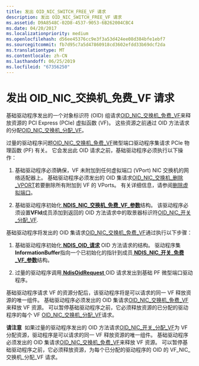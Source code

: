 ```yaml
---
title: 发出 OID_NIC_SWITCH_FREE_VF 请求
description: 发出 OID_NIC_SWITCH_FREE_VF 请求
ms.assetid: D9A8548C-02D8-4537-9053-6B262004CBC4
ms.date: 04/20/2017
ms.localizationpriority: medium
ms.openlocfilehash: d56ee45376cc9e3f3a53d424ee08d384bfe1ebf7
ms.sourcegitcommit: fb7d95c7a5d47860918cd3602efdd33b69dcf2da
ms.translationtype: MT
ms.contentlocale: zh-CN
ms.lasthandoff: 06/25/2019
ms.locfileid: "67356250"
---
```

# <a name="issuing-oidnicswitchfreevf-requests"></a>发出 OID\_NIC\_交换机\_免费\_VF 请求


基础驱动程序发出的一个对象标识符 (OID) 组请求[OID\_NIC\_交换机\_免费\_VF](https://docs.microsoft.com/windows-hardware/drivers/network/oid-nic-switch-free-vf)来释放资源的 PCI Express (PCIe) 虚拟函数 (VF)。 这些资源之前通过 OID 方法请求的分配[OID\_NIC\_交换机\_分配\_VF](https://docs.microsoft.com/windows-hardware/drivers/network/oid-nic-switch-allocate-vf)。

过量的驱动程序问题[OID\_NIC\_交换机\_免费\_VF](https://docs.microsoft.com/windows-hardware/drivers/network/oid-nic-switch-free-vf)微型端口驱动程序集请求 PCIe 物理函数 (PF) 有关。 它会发出此 OID 请求之前，基础驱动程序必须执行以下操作：

1.  基础驱动程序必须确保，VF 未附加到任何虚拟端口 (VPort) NIC 交换机的网络适配器上。 基础驱动程序必须发出的 OID 集请求[OID\_NIC\_交换机\_删除\_VPORT](https://docs.microsoft.com/windows-hardware/drivers/network/oid-nic-switch-delete-vport)若要删除所有附加到 VF 的 VPorts。 有关详细信息，请参阅[删除虚拟端口](deleting-a-virtual-port.md)。

2.  基础驱动程序初始化[ **NDIS\_NIC\_交换机\_免费\_VF\_参数**](https://docs.microsoft.com/windows-hardware/drivers/ddi/content/ntddndis/ns-ntddndis-_ndis_nic_switch_free_vf_parameters)结构。 该驱动程序必须设置**VFId**成员添加到返回的 OID 方法请求中的取景器标识符[OID\_NIC\_开关\_分配\_VF](https://docs.microsoft.com/windows-hardware/drivers/network/oid-nic-switch-allocate-vf).

基础驱动程序将发出的 OID 集请求[OID\_NIC\_交换机\_免费\_VF](https://docs.microsoft.com/windows-hardware/drivers/network/oid-nic-switch-free-vf)通过执行以下步骤：

1.  基础驱动程序初始化[ **NDIS\_OID\_请求**](https://docs.microsoft.com/windows-hardware/drivers/ddi/content/ndis/ns-ndis-_ndis_oid_request) OID 方法请求的结构。 驱动程序集**InformationBuffer**指向一个已初始化的指针到成员[ **NDIS\_NIC\_开关\_免费\_VF\_参数**](https://docs.microsoft.com/windows-hardware/drivers/ddi/content/ntddndis/ns-ntddndis-_ndis_nic_switch_free_vf_parameters)结构。

2.  过量的驱动程序调用[ **NdisOidRequest** ](https://docs.microsoft.com/windows-hardware/drivers/ddi/content/ndis/nf-ndis-ndisoidrequest) OID 请求发出到基础 PF 微型端口驱动程序。

基础驱动程序请求 VF 的资源分配后，该驱动程序将是可以请求的同一 VF 释放资源的唯一组件。 基础驱动程序必须发出的 OID 集请求[OID\_NIC\_交换机\_免费\_VF](https://docs.microsoft.com/windows-hardware/drivers/network/oid-nic-switch-free-vf)来释放 VF 资源。 可以暂停基础驱动程序之前，它必须释放资源的已分配的驱动程序的每个 VF [OID\_NIC\_交换机\_分配\_VF](https://docs.microsoft.com/windows-hardware/drivers/network/oid-nic-switch-allocate-vf)请求。

**请注意**  如果过量的驱动程序发出的 OID 方法请求[OID\_NIC\_开关\_分配\_VF](https://docs.microsoft.com/windows-hardware/drivers/network/oid-nic-switch-allocate-vf)为 VF 分配资源，驱动程序是可以请求的同一 VF 释放资源的唯一组件。 基础驱动程序必须发出的 OID 集请求[OID\_NIC\_交换机\_免费\_VF](https://docs.microsoft.com/windows-hardware/drivers/network/oid-nic-switch-free-vf)来释放 VF 资源。 可以暂停基础驱动程序之前，它必须释放资源，为每个已分配的驱动程序的 OID 的 VF\_NIC\_交换机\_分配\_VF 请求。

 

 

 





